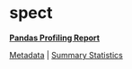 # spect

[**Pandas Profiling Report**](https://epistasislab.github.io/penn-ml-benchmarks/profile/spect.html)

[Metadata](metadata.yaml) | [Summary Statistics](summary_stats.tsv)

